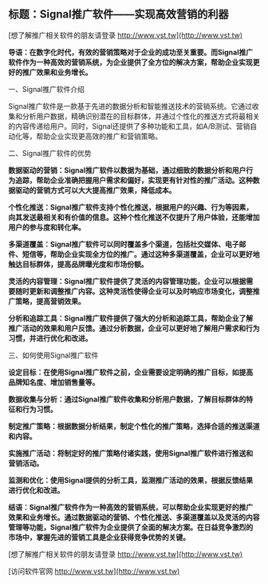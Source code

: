 ## **标题：Signal推广软件——实现高效营销的利器**

[想了解推广相关软件的朋友请登录 http://www.vst.tw](http://www.vst.tw)

**导语：在数字化时代，有效的营销策略对于企业的成功至关重要。而Signal推广软件作为一种高效的营销系统，为企业提供了全方位的解决方案，帮助企业实现更好的推广效果和业务增长。**

一、Signal推广软件介绍

Signal推广软件是一款基于先进的数据分析和智能推送技术的营销系统。它通过收集和分析用户数据，精确识别潜在的目标群体，并通过个性化的推送方式将最相关的内容传递给用户。同时，Signal还提供了多种功能和工具，如A/B测试、营销自动化等，帮助企业实现更高效的推广和营销策略。

二、Signal推广软件的优势

**数据驱动的营销：Signal推广软件以数据为基础，通过细致的数据分析和用户行为追踪，帮助企业准确把握用户需求和偏好，实现更有针对性的推广活动。这种数据驱动的营销方式可以大大提高推广效果，降低成本。**

**个性化推送：Signal推广软件支持个性化推送，根据用户的兴趣、行为等因素，向其发送最相关和有价值的信息。这种个性化推送不仅提升了用户体验，还能增加用户的参与度和转化率。**

**多渠道覆盖：Signal推广软件可以同时覆盖多个渠道，包括社交媒体、电子邮件、短信等，帮助企业实现全方位的推广。通过这种多渠道覆盖，企业可以更好地触达目标群体，提高品牌曝光度和市场份额。**

**灵活的内容管理：Signal推广软件提供了灵活的内容管理功能，企业可以根据需要随时更新和调整推广内容。这种灵活性使得企业可以及时响应市场变化，调整推广策略，提高营销效果。**

**分析和追踪工具：Signal推广软件提供了强大的分析和追踪工具，帮助企业了解推广活动的效果和用户反馈。通过分析数据，企业可以更好地了解用户需求和行为习惯，并进行优化和改进。**

三、如何使用Signal推广软件

**设定目标：在使用Signal推广软件之前，企业需要设定明确的推广目标，如提高品牌知名度、增加销售量等。**

**数据收集与分析：通过Signal推广软件收集和分析用户数据，了解目标群体的特征和行为习惯。**

**制定推广策略：根据数据分析结果，制定个性化的推广策略，选择合适的推送渠道和内容。**

**实施推广活动：将制定好的推广策略付诸实践，使用Signal推广软件进行推送和营销活动。**

**监测和优化：使用Signal提供的分析工具，监测推广活动的效果，根据反馈结果进行优化和改进。**

**结语：Signal推广软件作为一种高效的营销系统，可以帮助企业实现更好的推广效果和业务增长。通过数据驱动的营销、个性化推送、多渠道覆盖以及灵活的内容管理等功能，Signal推广软件为企业提供了全面的解决方案。在日益竞争激烈的市场中，掌握先进的营销工具是企业获得竞争优势的关键。**

[想了解推广相关软件的朋友请登录 http://www.vst.tw](http://www.vst.tw)


[访问软件官网 http://www.vst.tw](http://www.vst.tw)
